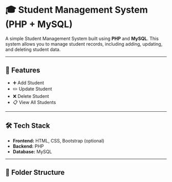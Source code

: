 # 🎓 Student Management System (PHP + MySQL)

A simple Student Management System built using **PHP** and **MySQL**. This system allows you to manage student records, including adding, updating, and deleting student data.

---

## 🚀 Features

- ➕ Add Student
- ✏️ Update Student
- ❌ Delete Student
- 📋 View All Students

---

## 🛠️ Tech Stack

- **Frontend:** HTML, CSS, Bootstrap (optional)
- **Backend:** PHP
- **Database:** MySQL

---

## 📁 Folder Structure

